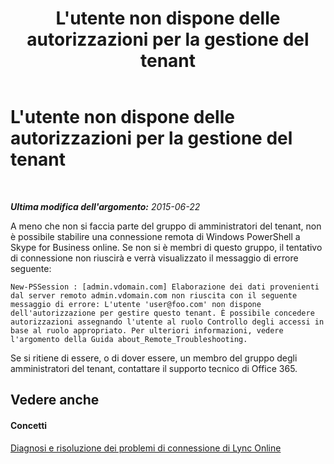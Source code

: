 ﻿---
title: L'utente non dispone delle autorizzazioni per la gestione del tenant
TOCTitle: L'utente non dispone delle autorizzazioni per la gestione del tenant
ms:assetid: 714ccf81-9451-4585-b62d-979f2a606315
ms:mtpsurl: https://technet.microsoft.com/it-it/library/Dn362812(v=OCS.15)
ms:contentKeyID: 56269930
ms.date: 08/24/2015
mtps_version: v=OCS.15
ms.translationtype: HT
---

# L'utente non dispone delle autorizzazioni per la gestione del tenant

 

_**Ultima modifica dell'argomento:** 2015-06-22_

A meno che non si faccia parte del gruppo di amministratori del tenant, non è possibile stabilire una connessione remota di Windows PowerShell a Skype for Business online. Se non si è membri di questo gruppo, il tentativo di connessione non riuscirà e verrà visualizzato il messaggio di errore seguente:

    New-PSSession : [admin.vdomain.com] Elaborazione dei dati provenienti dal server remoto admin.vdomain.com non riuscita con il seguente messaggio di errore: L'utente 'user@foo.com' non dispone dell'autorizzazione per gestire questo tenant. È possibile concedere autorizzazioni assegnando l'utente al ruolo Controllo degli accessi in base al ruolo appropriato. Per ulteriori informazioni, vedere l'argomento della Guida about_Remote_Troubleshooting.

Se si ritiene di essere, o di dover essere, un membro del gruppo degli amministratori del tenant, contattare il supporto tecnico di Office 365.

## Vedere anche

#### Concetti

[Diagnosi e risoluzione dei problemi di connessione di Lync Online](diagnosing-and-resolving-connection-problems-with-skype-for-business-online.md)


